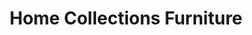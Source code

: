 ---
title: "Home Collections Furniture"
url: /aurora/home-collections-furniture/
shop: furniture
---